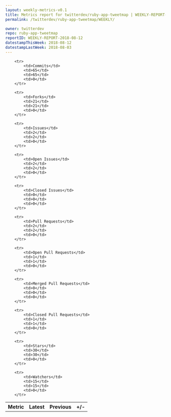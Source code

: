 ```yaml
---
layout: weekly-metrics-v0.1
title: Metrics report for twitterdev/ruby-app-tweetmap | WEEKLY-REPORT-2018-08-12
permalink: /twitterdev/ruby-app-tweetmap/WEEKLY/

owner: twitterdev
repo: ruby-app-tweetmap
reportID: WEEKLY-REPORT-2018-08-12
datestampThisWeek: 2018-08-12
datestampLastWeek: 2018-08-03
---
```




<table style="width: 100%;">
    <tr>
        <th>Metric</th>
        <th>Latest</th>
        <th>Previous</th>
        <th>+/-</th>
    </tr>

        <tr>
            <td>Commits</td>
            <td>65</td>
            <td>65</td>
            <td>0</td>
        </tr>
        
        <tr>
            <td>Forks</td>
            <td>21</td>
            <td>21</td>
            <td>0</td>
        </tr>
        
        <tr>
            <td>Issues</td>
            <td>2</td>
            <td>2</td>
            <td>0</td>
        </tr>
        
        <tr>
            <td>Open Issues</td>
            <td>2</td>
            <td>2</td>
            <td>0</td>
        </tr>
        
        <tr>
            <td>Closed Issues</td>
            <td>0</td>
            <td>0</td>
            <td>0</td>
        </tr>
        
        <tr>
            <td>Pull Requests</td>
            <td>2</td>
            <td>2</td>
            <td>0</td>
        </tr>
        
        <tr>
            <td>Open Pull Requests</td>
            <td>1</td>
            <td>1</td>
            <td>0</td>
        </tr>
        
        <tr>
            <td>Merged Pull Requests</td>
            <td>0</td>
            <td>0</td>
            <td>0</td>
        </tr>
        
        <tr>
            <td>Closed Pull Requests</td>
            <td>1</td>
            <td>1</td>
            <td>0</td>
        </tr>
        
        <tr>
            <td>Stars</td>
            <td>30</td>
            <td>30</td>
            <td>0</td>
        </tr>
        
        <tr>
            <td>Watchers</td>
            <td>15</td>
            <td>15</td>
            <td>0</td>
        </tr>
        
</table>
